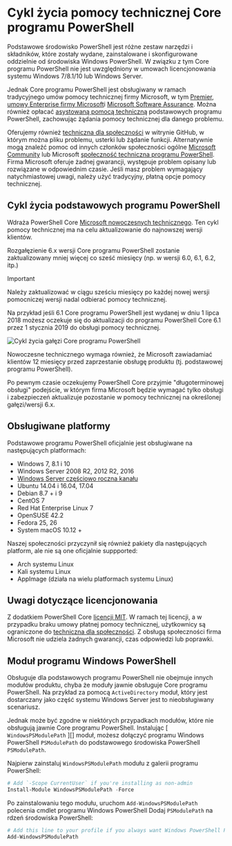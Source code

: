 # <a name="powershell-core-support-lifecycle"></a>Cykl życia pomocy technicznej Core programu PowerShell

Podstawowe środowisko PowerShell jest różne zestaw narzędzi i składników, które zostały wydane, zainstalowane i skonfigurowane oddzielnie od środowiska Windows PowerShell.
W związku z tym Core programu PowerShell nie jest uwzględniony w umowach licencjonowania systemu Windows 7/8.1/10 lub Windows Server.

Jednak Core programu PowerShell jest obsługiwany w ramach tradycyjnego umów pomocy technicznej firmy Microsoft, w tym [Premier][], [umowy Enterprise firmy Microsoft][enterprise-agreement]i [Microsoft Software Assurance][assurance].
Można również opłacać [asystowaną pomocą techniczną][] podstawowych programu PowerShell, zachowując żądania pomocy technicznej dla danego problemu.

Oferujemy również [techniczna dla społeczności][] w witrynie GitHub, w którym można pliku problemu, usterki lub żądanie funkcji.
Alternatywnie mogą znaleźć pomoc od innych członków społeczności ogólne [Microsoft Community][] lub Microsoft [społeczność techniczna programu PowerShell][].
Firma Microsoft oferuje żadnej gwarancji, występuje problem opisany lub rozwiązane w odpowiednim czasie.
Jeśli masz problem wymagający natychmiastowej uwagi, należy użyć tradycyjny, płatną opcje pomocy technicznej.

## <a name="lifecycle-of-powershell-core"></a>Cykl życia podstawowych programu PowerShell

Wdraża PowerShell Core [Microsoft nowoczesnych technicznego][modern].
Ten cykl pomocy technicznej ma na celu aktualizowanie do najnowszej wersji klientów.

Rozgałęzienie 6.x wersji Core programu PowerShell zostanie zaktualizowany mniej więcej co sześć miesięcy (np. w wersji 6.0, 6.1, 6.2, itp.)

> [!IMPORTANT]
> Należy zaktualizować w ciągu sześciu miesięcy po każdej nowej wersji pomocniczej wersji nadal odbierać pomocy technicznej.

Na przykład jeśli 6.1 Core programu PowerShell jest wydanej w dniu 1 lipca 2018 możesz oczekuje się do aktualizacji do programu PowerShell Core 6.1 przez 1 stycznia 2019 do obsługi pomocy technicznej.

![Cykl życia gałęzi Core programu PowerShell][lifecycle-chart]

Nowoczesne technicznego wymaga również, że Microsoft zawiadamiać klientów 12 miesięcy przed zaprzestanie obsługę produktu (tj. podstawowej programu PowerShell).

Po pewnym czasie oczekujemy PowerShell Core przyjmie "długoterminowej obsługi" podejście, w którym firma Microsoft będzie wymagać tylko obsługi i zabezpieczeń aktualizuje pozostanie w pomocy technicznej na określonej gałęzi/wersji 6.x.

## <a name="supported-platforms"></a>Obsługiwane platformy

Podstawowe programu PowerShell oficjalnie jest obsługiwane na następujących platformach:

* Windows 7, 8.1 i 10
* Windows Server 2008 R2, 2012 R2, 2016
* [Windows Server częściowo roczna kanału][semi-annual]
* Ubuntu 14.04 i 16.04, 17.04
* Debian 8.7 + i 9
* CentOS 7
* Red Hat Enterprise Linux 7
* OpenSUSE 42.2
* Fedora 25, 26
* System macOS 10.12 +

Naszej społeczności przyczynił się również pakiety dla następujących platform, ale nie są one oficjalnie suppported:

* Arch systemu Linux
* Kali systemu Linux
* AppImage (działa na wielu platformach systemu Linux)

## <a name="notes-on-licensing"></a>Uwagi dotyczące licencjonowania

Z dodatkiem PowerShell Core [licencji MIT][].
W ramach tej licencji, a w przypadku braku umowy płatnej pomocy technicznej, użytkownicy są ograniczone do [techniczna dla społeczności][].
Z obsługą społeczności firma Microsoft nie udziela żadnych gwarancji, czas odpowiedzi lub poprawki.

## <a name="windows-powershell-module"></a>Moduł programu Windows PowerShell

Obsługuje dla podstawowych programu PowerShell nie obejmuje innych modułów produktu, chyba że moduły jawnie obsługuje Core programu PowerShell.
Na przykład za pomocą `ActiveDirectory` moduł, który jest dostarczany jako część systemu Windows Server jest to nieobsługiwany scenariusz.

Jednak może być zgodne w niektórych przypadkach modułów, które nie obsługują jawnie Core programu PowerShell.
Instalując [ `WindowsPSModulePath` ][] moduł, możesz dołączyć programu Windows PowerShell `PSModulePath` do podstawowego środowiska PowerShell `PSModulePath`.

Najpierw zainstaluj `WindowsPSModulePath` modułu z galerii programu PowerShell:

```powershell
# Add `-Scope CurrentUser` if you're installing as non-admin 
Install-Module WindowsPSModulePath -Force
```

Po zainstalowaniu tego modułu, uruchom `Add-WindowsPSModulePath` polecenia cmdlet programu Windows PowerShell Dodaj `PSModulePath` na rdzeń środowiska PowerShell:

```powershell
# Add this line to your profile if you always want Windows PowerShell PSModulePath
Add-WindowsPSModulePath
```

[Premier]: https://www.microsoft.com/en-us/microsoftservices/support.aspx
[enterprise-agreement]: https://www.microsoft.com/en-us/licensing/licensing-programs/enterprise.aspx
[assurance]: https://www.microsoft.com/en-us/licensing/licensing-programs/software-assurance-default.aspx
[techniczna dla społeczności]: https://github.com/powershell/powershell/issues
[Microsoft Community]: https://answers.microsoft.com/
[społeczność techniczna programu PowerShell]: https://techcommunity.microsoft.com/t5/PowerShell/ct-p/WindowsPowerShell
[asystowaną pomocą techniczną]: https://support.microsoft.com/assistedsupportproducts
[modern]: https://support.microsoft.com/help/30881/modern-lifecycle-policy
[lifecycle-chart]: ./images/modern-lifecycle.png
[semi-annual]: https://docs.microsoft.com/windows-server/get-started/semi-annual-channel-overview
[licencji MIT]: https://github.com/PowerShell/PowerShell/blob/master/LICENSE.txt
["WindowsPSModulePath"]: https://www.powershellgallery.com/packages/WindowsPSModulePath/

